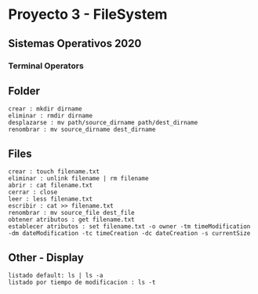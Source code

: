 # Proyecto 3 - FileSystem
## Sistemas Operativos 2020

### Terminal Operators
## Folder
    crear : mkdir dirname
    eliminar : rmdir dirname
    desplazarse : mv path/source_dirname path/dest_dirname
    renombrar : mv source_dirname dest_dirname

## Files
    crear : touch filename.txt
    eliminar : unlink filename | rm filename
    abrir : cat filename.txt
    cerrar : close
    leer : less filename.txt
    escribir : cat >> filename.txt
    renombrar : mv source_file dest_file
    obtener atributos : get filename.txt
    establecer atributos : set filename.txt -o owner -tm timeModification -dm dateModification -tc timeCreation -dc dateCreation -s currentSize

## Other - Display
    listado default: ls | ls -a
    listado por tiempo de modificacion : ls -t

